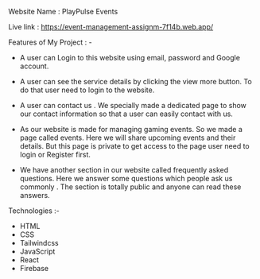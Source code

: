 
Website Name : PlayPulse Events

Live link : https://event-management-assignm-7f14b.web.app/






Features of My Project : -

- A user can Login to this website using email, password and Google account.

- A user can see the service details by clicking the view more button. To do that user need to login to the website.

- A user can contact us . We specially made a dedicated page to show our contact information so that a  user can easily contact with us.

- As our website is made for managing gaming events. So we made a page called events. Here we will share upcoming events and their details. But this page is private to get access to the page user need to login or Register first.

- We have another section in our website called frequently asked questions. Here we answer some questions which people ask us commonly . The section is totally public and anyone can read these answers.


Technologies :-

- HTML
- CSS
- Tailwindcss
- JavaScript
- React
- Firebase
